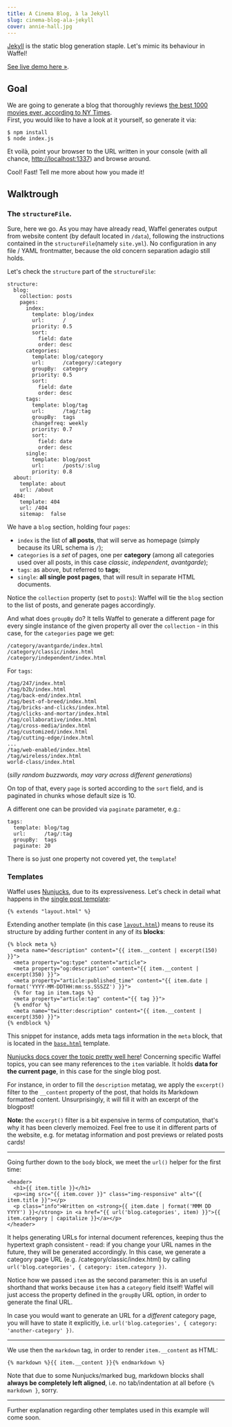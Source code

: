 ```yaml
---
title: A Cinema Blog, à la Jekyll
slug: cinema-blog-ala-jekyll
cover: annie-hall.jpg
---
```

[Jekyll](http://www.jekyll.io) is the static blog generation staple. Let's mimic its behaviour in Waffel!

[See live demo here »](/waffel/examples/cinema-blog-ala-jekyll/demo/index.html).

## Goal

We are going to generate a blog that thoroughly reviews [the best 1000 movies ever, according to NY Times](http://www.nytimes.com/ref/movies/1000best.html).  
First, you would like to have a look at it yourself, so generate it via:

    $ npm install
    $ node index.js

Et voilà, point your browser to the URL written in your console (with all chance, [http://localhost:1337](http://localhost:1337)) and browse around.

Cool! Fast! Tell me more about how you made it!

## Walktrough

### The `structureFile`.

Sure, here we go. As you may have already read, Waffel generates output from website content (by default located in `/data`), following the instructions contained in the `structureFile`(namely `site.yml`). No configuration in any file / YAML frontmatter, because the old concern separation adagio still holds.

Let's check the `structure` part of the  `structureFile`:

    structure:
      blog:
        collection: posts
        pages:
          index:
            template: blog/index
            url:      /
            priority: 0.5
            sort:
              field: date
              order: desc
          categories:
            template: blog/category
            url:      /category/:category
            groupBy:  category
            priority: 0.5
            sort:
              field: date
              order: desc        
          tags:
            template: blog/tag
            url:      /tag/:tag
            groupBy:  tags
            changefreq: weekly
            priority: 0.7
            sort:
              field: date
              order: desc
          single:
            template: blog/post
            url:      /posts/:slug
            priority: 0.8
      about:
        template: about
        url: /about
      404:
        template: 404
        url: /404
        sitemap:  false

We have a `blog` section, holding four `pages`:

- `index` is the list of **all posts**, that will serve as homepage (simply because its URL schema is `/`);
- `categories` is a _set_ of pages, one per **category** (among all categories used over all posts, in this case _classic_, _independent_, _avantgarde_);
- `tags`: as above, but referred to **tags**;
- `single`: **all single post pages**, that will result in separate HTML documents.

Notice the `collection` property (set to `posts`): Waffel will tie the `blog` section to the list of posts, and generate pages accordingly.

And what does `groupBy` do? It tells Waffel to generate a different page for every single instance of the given property all over the `collection` - in this case, for the `categories` page we get:

    /category/avantgarde/index.html
    /category/classic/index.html
    /category/independent/index.html

For `tags`:

    /tag/247/index.html
    /tag/b2b/index.html
    /tag/back-end/index.html
    /tag/best-of-breed/index.html
    /tag/bricks-and-clicks/index.html
    /tag/clicks-and-mortar/index.html
    /tag/collaborative/index.html
    /tag/cross-media/index.html
    /tag/customized/index.html
    /tag/cutting-edge/index.html
    ...
    /tag/web-enabled/index.html
    /tag/wireless/index.html
    world-class/index.html

(_silly random buzzwords, may vary across different generations_)

On top of that, every `page` is sorted according to the `sort` field, and is paginated in chunks whose default size is 10.

A different one can be provided via `paginate` parameter, e.g.:

    tags:
      template: blog/tag
      url:      /tag/:tag
      groupBy:  tags
      paginate: 20

There is so just one property not covered yet, the `template`!

### Templates

Waffel uses [Nunjucks](https://mozilla.github.io/nunjucks/), due to its expressiveness. Let's check in detail what happens in the [single post template](https://github.com/moonwave99/waffel/blob/master/docs/examples/jekyll/views/blog/post.html):

    {% extends "layout.html" %}

Extending another template (in this case [`layout.html`](https://github.com/moonwave99/waffel/blob/master/docs/examples/jekyll/views/layout.html)) means to reuse its structure by adding further content in any of its **blocks**:

```
{% block meta %}
  <meta name="description" content="{{ item.__content | excerpt(150) }}">
  <meta property="og:type" content="article">
  <meta property="og:description" content="{{ item.__content | excerpt(350) }}">
  <meta property="article:published_time" content="{{ item.date | format('YYYY-MM-DDTHH:mm:ss.SSSZZ') }}">
  {% for tag in item.tags %}
  <meta property="article:tag" content="{{ tag }}">
  {% endfor %}
  <meta name="twitter:description" content="{{ item.__content | excerpt(350) }}">
{% endblock %}
```

This snippet for instance, adds meta tags information in the `meta` block, that is located in the [`base.html`](https://github.com/moonwave99/waffel/blob/master/docs/examples/jekyll/views/base.html#L6) template.

[Nunjucks docs cover the topic pretty well here](https://mozilla.github.io/nunjucks/templating.html#template-inheritance)! Concerning specific Waffel topics, you can see many references to the `item` variable. It holds **data for the current page**, in this case for the single blog post.

For instance, in order to fill the `description` metatag, we apply the `excerpt()` filter to the `__content` property of the post, that holds its Markdown formatted content. Unsurprisingly, it will fill it with an excerpt of the blogpost!

**Note:** the `excerpt()` filter is a bit expensive in terms of computation, that's why it has been cleverly memoized. Feel free to use it in different parts of the website, e.g. for metatag information and post previews or related posts cards!

---

Going further down to the `body` block, we meet the `url()` helper for the first time:

```
<header>
  <h1>{{ item.title }}</h1>
  <p><img src="{{ item.cover }}" class="img-responsive" alt="{{ item.title }}"></p>
  <p class="info">Written on <strong>{{ item.date | format('MMM DD YYYY') }}</strong> in <a href="{{ url('blog.categories', item) }}">{{ item.category | capitalize }}</a></p>
</header>
```

It helps generating URLs for internal document references, keeping thus the hypertext graph consistent - read: if you change your URL names in the future, they will be generated accordingly.
In this case, we generate a category page URL (e.g. /category/classic/index.html) by calling `url('blog.categories', { category: item.category })`.

Notice how we passed `item` as the second parameter: this is an useful shorthand that works because `item` has a `category` field itself! Waffel will just access the property defined in the `groupBy` URL option, in order to generate the final URL.

In case you would want to generate an URL for a _different_ category page, you will have to state it explicitly, i.e. `url('blog.categories', { category: 'another-category' })`.

---

We use then the `markdown` tag, in order to render `item.__content` as HTML:

```
{% markdown %}{{ item.__content }}{% endmarkdown %}
```

Note that due to some Nunjucks/marked bug, markdown blocks shall **always be completely left aligned**, i.e. no tab/indentation at all before `{% markdown }`, sorry.

---

Further explanation regarding other templates used in this example will come soon.
